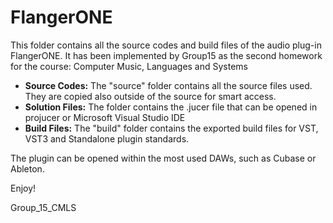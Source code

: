 # FlangerONE

This folder contains all the source codes and build files of the audio plug-in FlangerONE.
It has been implemented by Group15 as the second homework for the course: Computer Music, Languages and Systems

* **Source Codes:**
	The "source" folder contains all the source files used. They are copied also outside of the source for smart access.
* **Solution Files:**
	The folder contains the .jucer file that can be opened in projucer or Microsoft Visual Studio IDE
* **Build Files:**
	The "build" folder contains the exported build files for VST, VST3 and Standalone plugin standards.

The plugin can be opened within the most used DAWs, such as Cubase or Ableton.

Enjoy!

Group_15_CMLS
